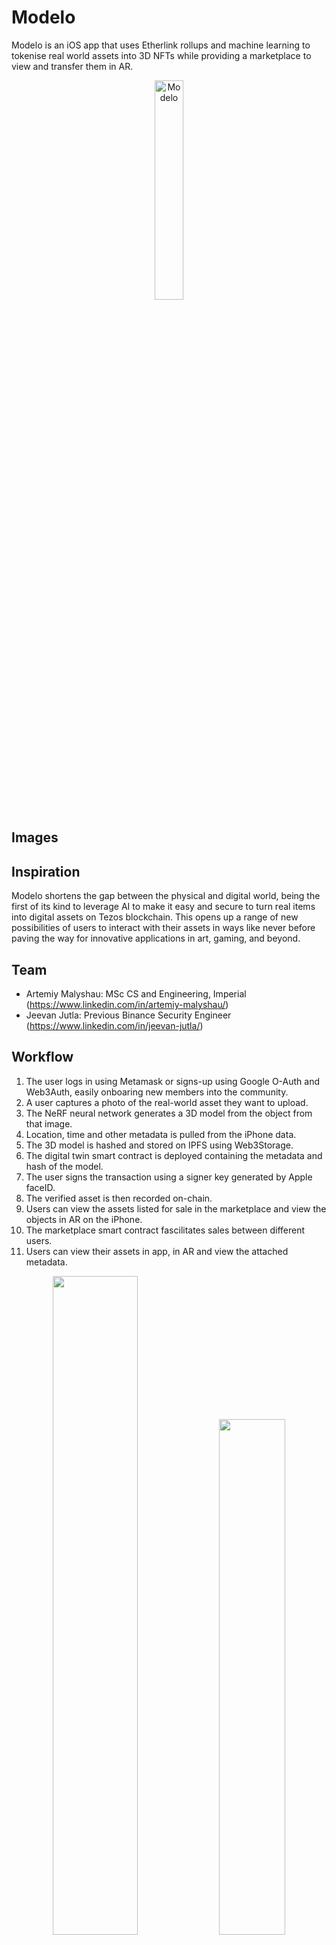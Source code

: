 # Modelo

Modelo is an iOS app that uses Etherlink rollups and machine learning to tokenise real world assets into 3D NFTs while providing a marketplace to view and transfer them in AR.

<p align="center">
  <img src="https://github.com/acse-am9023/ethoxford/assets/142490406/95fb7974-56ae-4cda-bb5b-33d2d05cc0ff" alt="Modelo" width="30%" height="auto"/>
</p>

## Images


## Inspiration
Modelo shortens the gap between the physical and digital world, being the first of its kind to leverage AI to make it easy and secure to turn real items into digital assets on Tezos blockchain. This opens up a range of new possibilities of users to interact with their assets in ways like never before paving the way for innovative applications in art, gaming, and beyond.

## Team
- Artemiy Malyshau: MSc CS and Engineering, Imperial (https://www.linkedin.com/in/artemiy-malyshau/)
- Jeevan Jutla: Previous Binance Security Engineer (https://www.linkedin.com/in/jeevan-jutla/)

## Workflow
1. The user logs in using Metamask or signs-up using Google O-Auth and Web3Auth, easily onboaring new members into the community.
2. A user captures a photo of the real-world asset they want to upload.
3. The NeRF neural network generates a 3D model from the object from that image.
4. Location, time and other metadata is pulled from the iPhone data.
5. The 3D model is hashed and stored on IPFS using Web3Storage.
6. The digital twin smart contract is deployed containing the metadata and hash of the model.
7. The user signs the transaction using a signer key generated by Apple faceID.
8. The verified asset is then recorded on-chain.
9. Users can view the assets listed for sale in the marketplace and view the objects in AR on the iPhone.
10. The marketplace smart contract fascilitates sales between different users.
11. Users can view their assets in app, in AR and view the attached metadata.


<p align="center">
  <img src="https://github.com/acse-am9023/ethoxford/assets/22000925/83983416-3ae8-4434-b2a9-7b191a5d19ba" width="52%" />
  <img src="https://github.com/acse-am9023/ethoxford/assets/22000925/cbd78db1-15b9-4651-b2be-c8e7b2d5f9cd" width="46%" />
</p>




### How we built it:
- NeRF Instant NGP
- iOS Frontend with AR Kit
- Hardhat to test and deploy the smart contracts
- Web3Auth as non-custodial way of storing private keys
- NFT digital twin contract: https://testnet-explorer.etherlink.com/tx/0x7199d851bab83caa25ef189ab8cb6d86f60e152615937c4ce0099c90302cbe9f
- Marketplace contract: https://testnet-explorer.etherlink.com/tx/0x8d7c4dc4d99e1cef2eafae1bde8f7e942e1051404f53eca08007ccbccd554d27
- web3 storage for IPFS storage
- JS REST API Backend

### Architecture Diagram:

<p align="center">
  <img src="https://github.com/acse-am9023/ethoxford/assets/22000925/a22219f7-50b4-4377-9356-3dd287b23bac" alt="Arch" width="110%" height="auto"/>
</p>


### Future Roadmap:
- Expand asset categories and improve 3D modeling accuracy and speed
- oracles for further verification of metadata

By focusing on these aspects, our solution addresses the critical challenges in asset tokenization, offering a novel, secure, and practical approach that adds significant value to the Etherlink ecosystem and beyond.

Usecases:
- Art and Collectibles: Artists and collectors can tokenize their artworks and collectibles, providing a new way to authenticate and trade these items.
- Luxury Goods Authentication:Tokenize high-value items like luxury watches or jewelry to combat counterfeiting and prove authenticity.
- Intellectual Property Rights: Creators can tokenize their intellectual property for easier licensing and enforcement.
